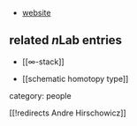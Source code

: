 
* [website](http://math.unice.fr/~ah/)


## related $n$Lab entries

* [[∞-stack]]

* [[schematic homotopy type]]

category: people

[[!redirects Andre Hirschowicz]]